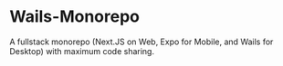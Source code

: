 # Wails-Monorepo
A fullstack monorepo (Next.JS on Web, Expo for Mobile, and Wails for Desktop) with maximum code sharing.
